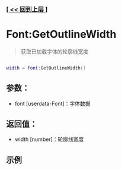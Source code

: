 ### [[ << 回到上层 ]](README.md)

# Font:GetOutlineWidth

> 获取已加载字体的轮廓线宽度

```lua

width = font:GetOutlineWidth()

```

## 参数：

+ font [userdata-Font]：字体数据

## 返回值：

+ width [number]：轮廓线宽度

## 示例

```lua

```